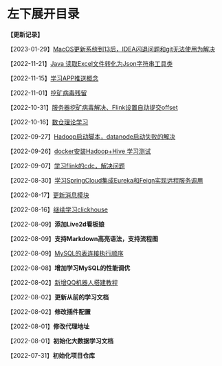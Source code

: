 # 左下展开目录

**【更新记录】**

【2023-01-29】[MacOS更新系统到13后，IDEA闪退问题和git无法使用为解决](cxy/日常记录/杂谈.md?id=macos更新系统后出现IDEA崩溃无法打开git无法使用)

【2022-11-21】[Java 读取Excel文件转化为Json字符串工具类](cxy/日常记录/杂谈.md?id=读取excel文件转化成json格式字符串)

【2022-11-15】[学习APP推送概念](cxy/其他/技术实现)

【2022-11-01】[挖矿病毒残留](cxy/日常记录/杂谈.md)

【2022-10-31】[服务器挖矿病毒解决、Flink设置自动提交offset](cxy/日常记录/杂谈.md)

【2022-10-16】[数仓理论学习](cxy/大数据/数仓学习.md)

【2022-09-27】[Hadoop启动脚本，datanode启动失败的解决](学习记录/问题记录.md)

【2022-09-26】[docker安装Hadoop+Hive 学习测试](cxy/大数据/Hive.md)

【2022-09-07】[学习flink的cdc，解决问题](学习记录/问题记录.md)

【2022-08-30】[学习SpringCloud集成Eureka和Feign实现远程服务调用](cxy/后端/SpringCloud/SpringCloud?id=建立服务注册发现中心)

【2022-08-17】[更新消息模块](学习交流平台/学习交流平台.md?id=流程图)

【2022-08-16】[继续学习clickhouse](cxy/大数据/clickhouse.md?id=客户端)

【2022-08-09】**添加Live2d看板娘**

【2022-08-09】**支持Markdown高亮语法，支持流程图**

【2022-08-09】[MySQL的表连接执行顺序](cxy/日常记录/杂谈.md?id=mysql-查询性能分析)

【2022-08-08】**增加学习MySQL的性能调优**

【2022-08-02】[新增QQ机器人搭建教程](学习记录/NoneBot的搭建与使用.md)

【2022-08-02】**更新从前的学习文档**

【2022-08-02】**修改插件配置**

【2022-08-01】**修改代理地址**

【2022-08-01】**初始化大数据学习文档**

【2022-07-31】**初始化项目仓库**
